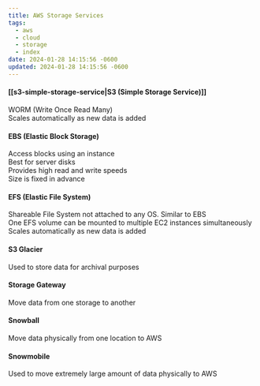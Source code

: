 ```yaml
---
title: AWS Storage Services
tags:
  - aws
  - cloud
  - storage
  - index
date: 2024-01-28 14:15:56 -0600
updated: 2024-01-28 14:15:56 -0600
---
```


#### [[s3-simple-storage-service|S3 (Simple Storage Service)]]
WORM (Write Once Read Many)  
Scales automatically as new data is added

#### EBS (Elastic Block Storage)
Access blocks using an instance  
Best for server disks  
Provides high read and write speeds  
Size is fixed in advance

#### EFS (Elastic File System)
Shareable File System not attached to any OS. Similar to EBS  
One EFS volume can be mounted to multiple EC2 instances simultaneously  
Scales automatically as new data is added

#### S3 Glacier
Used to store data for archival purposes

#### Storage Gateway
Move data from one storage to another

#### Snowball
Move data physically from one location to AWS

#### Snowmobile
Used to move extremely large amount of data physically to AWS
